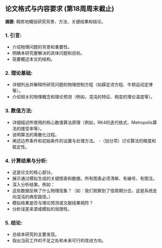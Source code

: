 ## 论文格式与内容要求 (第18周周末截止)
**摘要:** 精炼地概括研究背景、方法、关键结果和结论。
### 1. 引言:
- 介绍物理问题的背景和重要性。
- 明确本研究要解决的具体问题和目标。
- 简要概述本文的结构。
### 2. 理论基础:
- 详细列出并解释所研究问题的物理控制方程（如薛定谔方程、牛顿运动定律等）。
- 介绍相关的物理概念和理论预测（例如，混沌的特征、相变的理论温度等）。
### 3. 数值方法:
- 详细描述所使用的核心数值算法原理（例如，RK4的迭代格式、Metropolis算法的接受率等）。
- 说明算法的离散化过程。
- 阐述边界条件和初始条件的设置与处理方法。
-（加分项）讨论算法的精度和稳定性。
### 4. 计算结果与分析:
- 这是论文的核心部分。
- 展示通过模拟生成的关键图表和数据。所有图表必须清晰、有编号、有图注。
- 深入分析结果。例如：
- 这些数据反映了什么物理现象？（如：我们观察到了倍周期分岔，这是系统走向混沌的典型路径。）
- 模拟结果是否与理论预测或文献结果相符？
- 分析误差来源或模拟的局限性。
### 5. 结论:
- 总结本研究的主要发现。
- 指出当前工作的不足之处和未来可行的改进方向。
